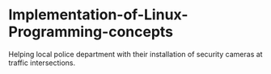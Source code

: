 # Implementation-of-Linux-Programming-concepts
Helping local police department with their installation of security cameras at traffic intersections.
